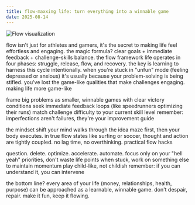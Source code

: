 ```yaml
---
title: flow-maxxing life: turn everything into a winnable game
date: 2025-08-14
---
```


![Flow visualization](https://i.pinimg.com/736x/c0/92/c5/c092c57320c42e8d55af83f9d5306314.jpg)

flow isn't just for athletes and gamers, it's the secret to making life feel effortless and engaging. the magic formula? clear goals + immediate feedback + challenge-skills balance.
the flow framework
life operates in four phases: struggle, release, flow, and recovery. the key is learning to harness this cycle intentionally. when you're stuck in "unfun" mode (feeling depressed or anxious) it's usually because your problem-solving is being stifled. you've lost the game-like qualities that make challenges engaging.
making life more game-like

frame big problems as smaller, winnable games with clear victory conditions
seek immediate feedback loops (like speedrunners optimizing their runs)
match challenge difficulty to your current skill level
remember: imperfections aren't failures, they're your improvement guide

the mindset shift
your mind walks through the idea maze first, then your body executes. in true flow states like surfing or soccer, thought and action are tightly coupled. no lag time, no overthinking.
practical flow hacks

question. delete. optimize. accelerate. automate.
focus only on your "hell yeah" priorities, don't waste life points
when stuck, work on something else to maintain momentum
play child-like, not childish
remember: if you can understand it, you can intervene

the bottom line? every area of your life (money, relationships, health, purpose) can be approached as a learnable, winnable game. don't despair, repair. make it fun, keep it flowing.